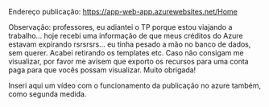 Endereço publicação: https://app-web-app.azurewebsites.net/Home

Observação: professores, eu adiantei o TP porque estou viajando a trabalho... hoje recebi uma informação de que meus créditos do Azure estavam expirando rsrsrsrs... eu tinha pesado a mão no banco de dados, sem querer. Acabei retirando os templates etc. Caso não consigam me visualizar, por favor me avisem que exporto os recursos para uma conta paga para que vocês possam visualizar. Muito obrigada!

Inseri aqui um vídeo com o funcionamento da publicação no azure também, como segunda medida. 



